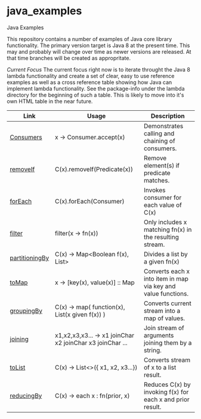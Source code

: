 # java_examples
Java Examples

This repository contains a number of examples of Java core library functionality. 
The primary version target is Java 8 at the present time.  This may and probably will
change over time as newer versions are released. At that time branches will be created
as appropritate. 

*Current Focus*
The current focus right now is to iterate throught the Java 8 lambda functionality and
create a set of clear, easy to use reference examples as well as a cross reference table
showing how Java can implement lambda functionality.  See the package-info under the lambda
directory for the beginning of such a table.  This is likely to move into it's own HTML table
in the near future. 

| **Link** | **Usage** | **Description** |
| ---- | ---- | ----------- |
| [Consumers](src/main/java/net/ctalkobt/example/java/lambda/Consumers/ConsumersExample.java) | x -> Consumer.accept(x) |Demonstrates calling and chaining of consumers. |
| [removeIf](src/main/java/net/ctalkobt/example/java/lambda/Collections/RemoveIf/RemoveIfExample.java) | C(x).removeIf(Predicate(x)) |Remove element(s) if predicate matches. |
| [forEach](src/main/java/net/ctalkobt/example/java/lambda/Collections/ForEach/ForEachExample.java) | C(x).forEach(Consumer) |Invokes consumer for each value of C(x) |
| [filter](src/main/java/net/ctalkobt/example/java/lambda/Filter/FilterExample.java) | filter(x -> fn(x)) |Only includes x matching fn(x) in the resulting stream. |
| [partitioningBy](src/main/java/net/ctalkobt/example/java/lambda/Collectors/partitioningBy/PartitioningByExample.java) | C(x) -> Map<Boolean f(x), List<x>> |Divides a list by a given fn(x) |
| [toMap](src/main/java/net/ctalkobt/example/java/lambda/Collectors/toMap/ToMapExample.java) | x -> [key(x), value(x)] :: Map |Converts each x into item in map via key and value functions. |
| [groupingBy](src/main/java/net/ctalkobt/example/java/lambda/Collectors/groupingBy/GroupingByExample.java) | C(x) -> map( function(x), List(x given f(x)) ) |Converts current stream into a map of values.  |
| [joining](src/main/java/net/ctalkobt/example/java/lambda/Collectors/joining/JoiningExample.java) | x1,x2,x3,x3... -> x1 joinChar x2 joinChar x3 joinChar ... |Join stream of arguments joining them by a string. |
| [toList](src/main/java/net/ctalkobt/example/java/lambda/Collectors/toList/ToListExample.java) | C(x) -> List<>({ x1, x2, x3...}) |Converts stream of x to a list result.  |
| [reducingBy](src/main/java/net/ctalkobt/example/java/lambda/Collectors/reducing/ReducingExample.java) | C(x) -> each x : fn(prior, x) |Reduces C(x) by invoking f(x) for each x and prior result. |
